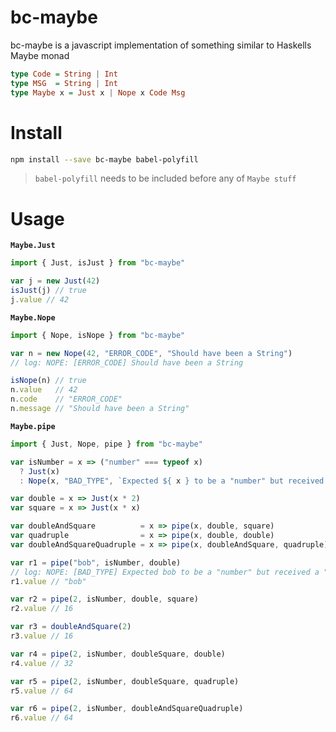 bc-maybe
========

bc-maybe is a javascript implementation of something similar to Haskells Maybe monad

```haskell
type Code = String | Int
type MSG  = String | Int
type Maybe x = Just x | Nope x Code Msg
```

# Install

```bash
npm install --save bc-maybe babel-polyfill
```

> `babel-polyfill` needs to be included before any of `Maybe stuff`

# Usage

**`Maybe.Just`**
```javascript
import { Just, isJust } from "bc-maybe"

var j = new Just(42)
isJust(j) // true
j.value // 42
```

**`Maybe.Nope`**
```javascript
import { Nope, isNope } from "bc-maybe"

var n = new Nope(42, "ERROR_CODE", "Should have been a String")
// log: NOPE: [ERROR_CODE] Should have been a String

isNope(n) // true
n.value   // 42
n.code    // "ERROR_CODE"
n.message // "Should have been a String"
```

**`Maybe.pipe`**
```javascript
import { Just, Nope, pipe } from "bc-maybe"

var isNumber = x => ("number" === typeof x)
  ? Just(x)
  : Nope(x, "BAD_TYPE", `Expected ${ x } to be a "number" but received a "${ typeof x }" instead.`)

var double = x => Just(x * 2)
var square = x => Just(x * x)

var doubleAndSquare          = x => pipe(x, double, square)
var quadruple                = x => pipe(x, double, double)
var doubleAndSquareQuadruple = x => pipe(x, doubleAndSquare, quadruple)

var r1 = pipe("bob", isNumber, double)
// log: NOPE: [BAD_TYPE] Expected bob to be a "number" but received a "string" instead
r1.value // "bob"

var r2 = pipe(2, isNumber, double, square)
r2.value // 16

var r3 = doubleAndSquare(2)
r3.value // 16

var r4 = pipe(2, isNumber, doubleSquare, double)
r4.value // 32

var r5 = pipe(2, isNumber, doubleSquare, quadruple)
r5.value // 64

var r6 = pipe(2, isNumber, doubleAndSquareQuadruple)
r6.value // 64
```
